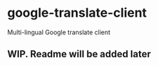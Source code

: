 # google-translate-client
Multi-lingual Google translate client

## WIP. Readme will be added later
